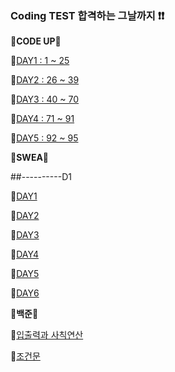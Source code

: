 ### Coding TEST 합격하는 그날까지 ❗❗


**🎃CODE UP🎃**

📌[DAY1 : 1 ~ 25](./code_up/day1.md)

📌[DAY2 : 26 ~ 39](./code_up/day2.md)

📌[DAY3 : 40 ~ 70](./code_up/day3.md)

📌[DAY4 : 71 ~ 91](./code_up/day4.md)

📌[DAY5 : 92 ~ 95](./code_up/day5.md)

**🎃SWEA🎃**

##----------D1

📌[DAY1](./SWEA/day1/)

📌[DAY2](./SWEA/day2/)

📌[DAY3](./SWEA/day3/)

📌[DAY4](./SWEA/day4/)

📌[DAY5](./SWEA/day5/)

📌[DAY6](./SWEA/day6/)

**🎃백준🎃**

📌[입출력과 사칙연산](./%EB%B0%B1%EC%A4%80/%EC%9E%85%EC%B6%9C%EB%A0%A5%EA%B3%BC%20%EC%82%AC%EC%B9%99%EC%97%B0%EC%82%B0/)

📌[조건문](./%EB%B0%B1%EC%A4%80/%EC%A1%B0%EA%B1%B4%EB%AC%B8/)
